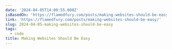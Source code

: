 ```yaml
---
date: '2024-04-05T14:00:55.000Z'
isBasedOn: 'https://flamedfury.com/posts/making-websites-should-be-easy/'
link: 'https://flamedfury.com/posts/making-websites-should-be-easy/'
slug: 2024-04-05-making-websites-should-be-easy
tags:
  - code
title: Making Websites Should Be Easy
---
```


